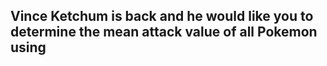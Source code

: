 ## Vince Ketchum is back and he would like you to determine the mean attack value of all Pokemon using 
